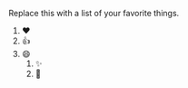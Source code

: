 Replace this with a list of your favorite things.
1. :heart:
2. :+1:
3. :smile:
   1. :sparkles:
   2. :tada:
